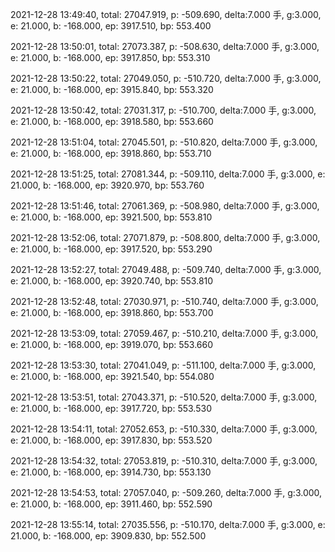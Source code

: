 2021-12-28 13:49:40, total: 27047.919, p: -509.690, delta:7.000 手, g:3.000, e: 21.000, b: -168.000, ep: 3917.510, bp: 553.400

2021-12-28 13:50:01, total: 27073.387, p: -508.630, delta:7.000 手, g:3.000, e: 21.000, b: -168.000, ep: 3917.850, bp: 553.310

2021-12-28 13:50:22, total: 27049.050, p: -510.720, delta:7.000 手, g:3.000, e: 21.000, b: -168.000, ep: 3915.840, bp: 553.320

2021-12-28 13:50:42, total: 27031.317, p: -510.700, delta:7.000 手, g:3.000, e: 21.000, b: -168.000, ep: 3918.580, bp: 553.660

2021-12-28 13:51:04, total: 27045.501, p: -510.820, delta:7.000 手, g:3.000, e: 21.000, b: -168.000, ep: 3918.860, bp: 553.710

2021-12-28 13:51:25, total: 27081.344, p: -509.110, delta:7.000 手, g:3.000, e: 21.000, b: -168.000, ep: 3920.970, bp: 553.760

2021-12-28 13:51:46, total: 27061.369, p: -508.980, delta:7.000 手, g:3.000, e: 21.000, b: -168.000, ep: 3921.500, bp: 553.810

2021-12-28 13:52:06, total: 27071.879, p: -508.800, delta:7.000 手, g:3.000, e: 21.000, b: -168.000, ep: 3917.520, bp: 553.290

2021-12-28 13:52:27, total: 27049.488, p: -509.740, delta:7.000 手, g:3.000, e: 21.000, b: -168.000, ep: 3920.740, bp: 553.810

2021-12-28 13:52:48, total: 27030.971, p: -510.740, delta:7.000 手, g:3.000, e: 21.000, b: -168.000, ep: 3918.860, bp: 553.700

2021-12-28 13:53:09, total: 27059.467, p: -510.210, delta:7.000 手, g:3.000, e: 21.000, b: -168.000, ep: 3919.070, bp: 553.660

2021-12-28 13:53:30, total: 27041.049, p: -511.100, delta:7.000 手, g:3.000, e: 21.000, b: -168.000, ep: 3921.540, bp: 554.080

2021-12-28 13:53:51, total: 27043.371, p: -510.520, delta:7.000 手, g:3.000, e: 21.000, b: -168.000, ep: 3917.720, bp: 553.530

2021-12-28 13:54:11, total: 27052.653, p: -510.330, delta:7.000 手, g:3.000, e: 21.000, b: -168.000, ep: 3917.830, bp: 553.520

2021-12-28 13:54:32, total: 27053.819, p: -510.310, delta:7.000 手, g:3.000, e: 21.000, b: -168.000, ep: 3914.730, bp: 553.130

2021-12-28 13:54:53, total: 27057.040, p: -509.260, delta:7.000 手, g:3.000, e: 21.000, b: -168.000, ep: 3911.460, bp: 552.590

2021-12-28 13:55:14, total: 27035.556, p: -510.170, delta:7.000 手, g:3.000, e: 21.000, b: -168.000, ep: 3909.830, bp: 552.500